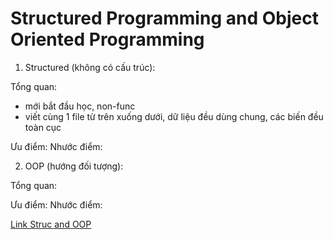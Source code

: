 # Structured Programming and Object Oriented Programming

1. Structured (không có cấu trúc):

Tổng quan: 

- mới bắt đầu học, non-func
- viết cùng 1 file từ trên xuống dưới, dữ liệu đều dùng chung, các biến đều toàn cục

Ưu điểm:
Nhước điểm:

2. OOP (hướng đối tượng):

Tổng quan:

Ưu điểm:
Nhước điểm:

[Link Struc and OOP](https://www.geeksforgeeks.org/difference-between-structured-programming-and-object-oriented-programming/)
